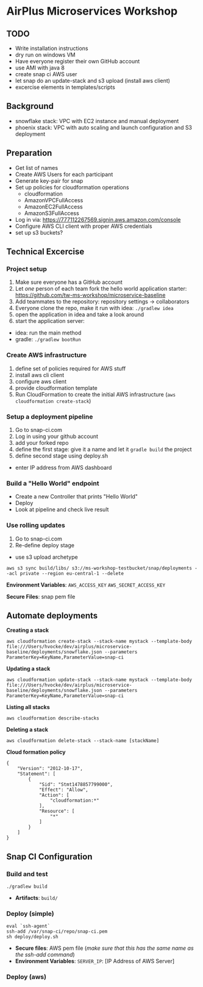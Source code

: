 # AirPlus Microservices Workshop

## TODO
* Write installation instructions
* dry run on windows VM
* Have everyone register their own GitHub account
* use AMI with java 8
* create snap ci AWS user
* let snap do an update-stack and s3 upload (install aws client)
* excercise elements in templates/scripts

## Background
* snowflake stack: VPC with EC2 instance and manual deployment
* phoenix stack: VPC with auto scaling and launch configuration and S3 deployment

## Preparation
* Get list of names
* Create AWS Users for each participant
* Generate key-pair for snap
* Set up policies for cloudformation operations
  * cloudformation
  * AmazonVPCFullAccess
  * AmazonEC2FullAccess
  * AmazonS3FullAccess
* Log in via: https://777112267569.signin.aws.amazon.com/console
* Configure AWS CLI client with proper AWS credentials
* set up s3 buckets?

## Technical Excercise

### Project setup
1. Make sure everyone has a GitHub account
2. Let *one* person of each team fork the hello world application starter: https://github.com/tw-ms-workshop/microservice-baseline
3. Add teammates to the repository: repository settings -> collaborators
4. Everyone clone the repo, make it run with idea: `./gradlew idea`
4. open the application in idea and take a look around
5. start the application server:
  * idea: run the main method
  * gradle: `./gradlew bootRun`

### Create AWS infrastructure
  1. define set of policies required for AWS stuff
  1. install aws cli client
  1. configure aws client
  1. provide cloudformation template
  1. Run CloudFormation to create the initial AWS infrastructure (`aws cloudformation create-stack`)

### Setup a deployment pipeline
1. Go to snap-ci.com
2. Log in using your github account
3. add your forked repo
4. define the first stage: give it a name and let it `gradle build` the project
5. define second stage using deploy.sh
  * enter IP address from AWS dashboard

### Build a "Hello World" endpoint
* Create a new Controller that prints "Hello World"
* Deploy
* Look at pipeline and check live result

### Use rolling updates
1. Go to snap-ci.com
2. Re-define deploy stage
  * use s3 upload archetype

````
aws s3 sync build/libs/ s3://ms-workshop-testbucket/snap/deployments --acl private --region eu-central-1 --delete
````

**Environment Variables**:
`AWS_ACCESS_KEY`
`AWS_SECRET_ACCESS_KEY`

**Secure Files**: snap pem file

## Automate deployments

**Creating a stack**
````
aws cloudformation create-stack --stack-name mystack --template-body file:///Users/hvocke/dev/airplus/microservice-baseline/deployments/snowflake.json --parameters ParameterKey=KeyName,ParameterValue=snap-ci
````

**Updating a stack**
````
aws cloudformation update-stack --stack-name mystack --template-body file:///Users/hvocke/dev/airplus/microservice-baseline/deployments/snowflake.json --parameters ParameterKey=KeyName,ParameterValue=snap-ci
````

**Listing all stacks**
````
aws cloudformation describe-stacks
````

**Deleting a stack**
````
aws cloudformation delete-stack --stack-name [stackName]
````

**Cloud formation policy**
````
{
    "Version": "2012-10-17",
    "Statement": [
        {
            "Sid": "Stmt1478857799000",
            "Effect": "Allow",
            "Action": [
                "cloudformation:*"
            ],
            "Resource": [
                "*"
            ]
        }
    ]
}
````

## Snap CI Configuration

### Build and test
````
./gradlew build
````
* **Artifacts**: `build/`

### Deploy (simple)
````
eval `ssh-agent`
ssh-add /var/snap-ci/repo/snap-ci.pem
sh deploy/deploy.sh
````

* **Secure files**: AWS pem file (*make sure that this has the same name as the ssh-add command*)
* **Environment Variables**: `SERVER_IP`: [IP Address of AWS Server]

### Deploy (aws)
